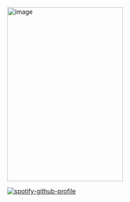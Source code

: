 


<img width="266" height="400" alt="image" src="https://github.com/user-attachments/assets/22b5e9e1-1ea3-4cc0-b472-3c1f6e6f6e74" />



[![spotify-github-profile](https://spotify-github-profile.kittinanx.com/api/view?uid=31newi2imqx6oawnonuoik5iytmi&cover_image=true&theme=novatorem&show_offline=false&background_color=ffffff&interchange=false&profanity=false&bar_color=ffdad8&bar_color_cover=false)](https://github.com/kittinan/spotify-github-profile)
